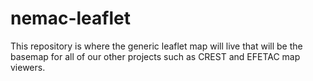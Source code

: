 # nemac-leaflet

This repository is where the generic leaflet map will live that will be the basemap for all of our other projects such as CREST and EFETAC map viewers. 
